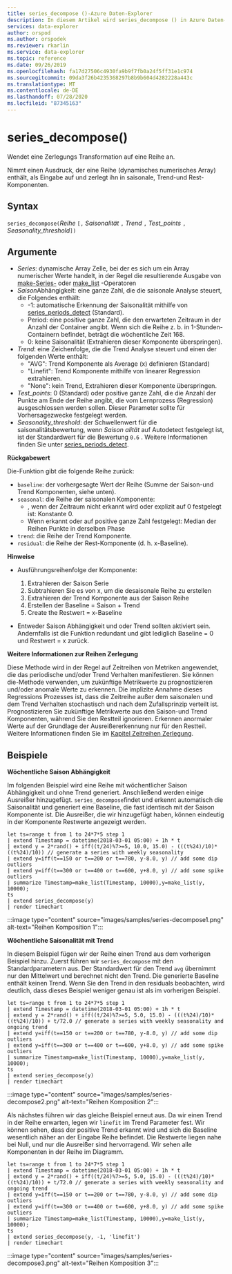 ```yaml
---
title: series_decompose ()-Azure Daten-Explorer
description: In diesem Artikel wird series_decompose () in Azure Daten-Explorer beschrieben.
services: data-explorer
author: orspod
ms.author: orspodek
ms.reviewer: rkarlin
ms.service: data-explorer
ms.topic: reference
ms.date: 09/26/2019
ms.openlocfilehash: fa17d27506c4930fa9b9f7fb0a24f5ff31e1c974
ms.sourcegitcommit: 09da3f26b4235368297b8b9b604d4282228a443c
ms.translationtype: MT
ms.contentlocale: de-DE
ms.lasthandoff: 07/28/2020
ms.locfileid: "87345163"
---
```

# <a name="series_decompose"></a>series_decompose()

Wendet eine Zerlegungs Transformation auf eine Reihe an.  

Nimmt einen Ausdruck, der eine Reihe (dynamisches numerisches Array) enthält, als Eingabe auf und zerlegt ihn in saisonale, Trend-und Rest-Komponenten.
 
## <a name="syntax"></a>Syntax

`series_decompose(`*Reihe* `[,` *Saisonalität* `,` *Trend* `,` *Test_points* `,` *Seasonality_threshold*`])`

## <a name="arguments"></a>Argumente

* *Series*: dynamische Array Zelle, bei der es sich um ein Array numerischer Werte handelt, in der Regel die resultierende Ausgabe von [make-Series-](make-seriesoperator.md) oder [make_list](makelist-aggfunction.md) -Operatoren
* *Saison*Abhängigkeit: eine ganze Zahl, die die saisonale Analyse steuert, die Folgendes enthält:
    * -1: automatische Erkennung der Saisonalität mithilfe von [series_periods_detect](series-periods-detectfunction.md) (Standard).
    * Period: eine positive ganze Zahl, die den erwarteten Zeitraum in der Anzahl der Container angibt. Wenn sich die Reihe z. b. in 1-Stunden-Containern befindet, beträgt die wöchentliche Zeit 168.
    * 0: keine Saisonalität (Extrahieren dieser Komponente überspringen).    
* *Trend*: eine Zeichenfolge, die die Trend Analyse steuert und einen der folgenden Werte enthält:
    * "AVG": Trend Komponente als Average (x) definieren (Standard)
    * "Linefit": Trend Komponente mithilfe von linearer Regression extrahieren.
    * "None": kein Trend, Extrahieren dieser Komponente überspringen.    
* *Test_points*: 0 (Standard) oder positive ganze Zahl, die die Anzahl der Punkte am Ende der Reihe angibt, die vom Lernprozess (Regression) ausgeschlossen werden sollen. Dieser Parameter sollte für Vorhersagezwecke festgelegt werden.
* *Seasonality_threshold*: der Schwellenwert für die saisonalitätsbewertung, wenn *Saison alität* auf Autodetect festgelegt ist, ist der Standardwert für die Bewertung `0.6` . Weitere Informationen finden Sie unter [series_periods_detect](series-periods-detectfunction.md).

**Rückgabewert**

 Die-Funktion gibt die folgende Reihe zurück:

* `baseline`: der vorhergesagte Wert der Reihe (Summe der Saison-und Trend Komponenten, siehe unten).
* `seasonal`: die Reihe der saisonalen Komponente:
    * , wenn der Zeitraum nicht erkannt wird oder explizit auf 0 festgelegt ist: Konstante 0.
    * Wenn erkannt oder auf positive ganze Zahl festgelegt: Median der Reihen Punkte in derselben Phase
* `trend`: die Reihe der Trend Komponente.
* `residual`: die Reihe der Rest-Komponente (d. h. x-Baseline).
  

**Hinweise**

* Ausführungsreihenfolge der Komponente:
    1. Extrahieren der Saison Serie
    2. Subtrahieren Sie es von x, um die desaisonale Reihe zu erstellen
    3. Extrahieren der Trend Komponente aus der Saison Reihe
    4. Erstellen der Baseline = Saison + Trend
    5. Create the Restwert = x-Baseline
    
* Entweder Saison Abhängigkeit und oder Trend sollten aktiviert sein. Andernfalls ist die Funktion redundant und gibt lediglich Baseline = 0 und Restwert = x zurück.

**Weitere Informationen zur Reihen Zerlegung**

Diese Methode wird in der Regel auf Zeitreihen von Metriken angewendet, die das periodische und/oder Trend Verhalten manifestieren. Sie können die-Methode verwenden, um zukünftige Metrikwerte zu prognostizieren und/oder anomale Werte zu erkennen. Die implizite Annahme dieses Regressions Prozesses ist, dass die Zeitreihe außer dem saisonalen und dem Trend Verhalten stochastisch und nach dem Zufallsprinzip verteilt ist. Prognostizieren Sie zukünftige Metrikwerte aus den Saison-und Trend Komponenten, während Sie den Restteil ignorieren. Erkennen anormaler Werte auf der Grundlage der Ausreißererkennung nur für den Restteil. Weitere Informationen finden Sie im [Kapitel Zeitreihen Zerlegung](https://www.otexts.org/fpp/6).

## <a name="examples"></a>Beispiele

**Wöchentliche Saison Abhängigkeit**

Im folgenden Beispiel wird eine Reihe mit wöchentlicher Saison Abhängigkeit und ohne Trend generiert. Anschließend werden einige Ausreißer hinzugefügt. `series_decompose`findet und erkennt automatisch die Saisonalität und generiert eine Baseline, die fast identisch mit der Saison Komponente ist. Die Ausreißer, die wir hinzugefügt haben, können eindeutig in der Komponente Restwerte angezeigt werden.

<!-- csl: https://help.kusto.windows.net:443/Samples -->
```kusto
let ts=range t from 1 to 24*7*5 step 1 
| extend Timestamp = datetime(2018-03-01 05:00) + 1h * t 
| extend y = 2*rand() + iff((t/24)%7>=5, 10.0, 15.0) - (((t%24)/10)*((t%24)/10)) // generate a series with weekly seasonality
| extend y=iff(t==150 or t==200 or t==780, y-8.0, y) // add some dip outliers
| extend y=iff(t==300 or t==400 or t==600, y+8.0, y) // add some spike outliers
| summarize Timestamp=make_list(Timestamp, 10000),y=make_list(y, 10000);
ts 
| extend series_decompose(y)
| render timechart  
```

:::image type="content" source="images/samples/series-decompose1.png" alt-text="Reihen Komposition 1":::

**Wöchentliche Saisonalität mit Trend**

In diesem Beispiel fügen wir der Reihe einen Trend aus dem vorherigen Beispiel hinzu. Zuerst führen wir `series_decompose` mit den Standardparametern aus. Der Standardwert für den Trend `avg` übernimmt nur den Mittelwert und berechnet nicht den Trend. Die generierte Baseline enthält keinen Trend. Wenn Sie den Trend in den residuals beobachten, wird deutlich, dass dieses Beispiel weniger genau ist als im vorherigen Beispiel.

<!-- csl: https://help.kusto.windows.net:443/Samples -->
```kusto
let ts=range t from 1 to 24*7*5 step 1 
| extend Timestamp = datetime(2018-03-01 05:00) + 1h * t 
| extend y = 2*rand() + iff((t/24)%7>=5, 5.0, 15.0) - (((t%24)/10)*((t%24)/10)) + t/72.0 // generate a series with weekly seasonality and ongoing trend
| extend y=iff(t==150 or t==200 or t==780, y-8.0, y) // add some dip outliers
| extend y=iff(t==300 or t==400 or t==600, y+8.0, y) // add some spike outliers
| summarize Timestamp=make_list(Timestamp, 10000),y=make_list(y, 10000);
ts 
| extend series_decompose(y)
| render timechart  
```

:::image type="content" source="images/samples/series-decompose2.png" alt-text="Reihen Komposition 2":::

Als nächstes führen wir das gleiche Beispiel erneut aus. Da wir einen Trend in der Reihe erwarten, legen wir `linefit` im Trend Parameter fest. Wir können sehen, dass der positive Trend erkannt wird und sich die Baseline wesentlich näher an der Eingabe Reihe befindet. Die Restwerte liegen nahe bei Null, und nur die Ausreißer sind hervorragend. Wir sehen alle Komponenten in der Reihe im Diagramm.

<!-- csl: https://help.kusto.windows.net:443/Samples -->
```kusto
let ts=range t from 1 to 24*7*5 step 1 
| extend Timestamp = datetime(2018-03-01 05:00) + 1h * t 
| extend y = 2*rand() + iff((t/24)%7>=5, 5.0, 15.0) - (((t%24)/10)*((t%24)/10)) + t/72.0 // generate a series with weekly seasonality and ongoing trend
| extend y=iff(t==150 or t==200 or t==780, y-8.0, y) // add some dip outliers
| extend y=iff(t==300 or t==400 or t==600, y+8.0, y) // add some spike outliers
| summarize Timestamp=make_list(Timestamp, 10000),y=make_list(y, 10000);
ts 
| extend series_decompose(y, -1, 'linefit')
| render timechart  
```

:::image type="content" source="images/samples/series-decompose3.png" alt-text="Reihen Komposition 3":::
